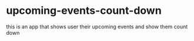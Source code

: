 # upcoming-events-count-down
this is an app that shows user their upcoming events and show them count down
